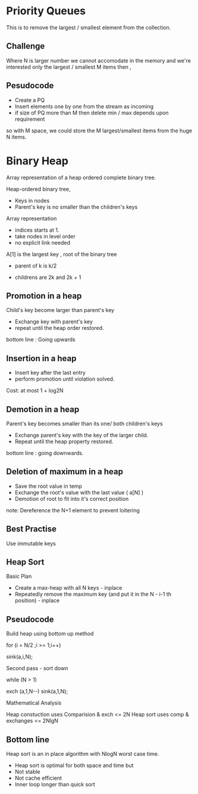 Priority Queues
=

This is to remove the largest / smallest element from the collection.

Challenge
-

Where N is larger number we cannot accomodate in the memory and we're interested only the largest / smallest M items then ,

 Pesudocode
 -
  * Create a PQ
  * Insert elements one by one from the stream as incoming
  * if size of PQ more than M then delete min / max depends upon requirement

so with M space, we could store the M largest/smallest items from the huge N items.

Binary Heap
=

Array representation of a heap ordered complete binary tree.

Heap-ordered binary tree,

* Keys in nodes
* Parent's key is no smaller than the children's keys

Array representation

 * indices starts at 1.
 * take nodes in level order
 * no explicit link needed

A[1] is the largest key , root of the binary tree

* parent of k is k/2

* childrens are 2k and 2k + 1


Promotion in a heap
-

Child's key become larger than parent's key

* Exchange key with parent's key
* repeat until the heap order restored.

bottom line : Going upwards

Insertion in a heap
-

* Insert key after the last entry
* perform promotion until violation solved.

Cost: at most 1 + log2N


Demotion in a heap
-

 Parent's key becomes smaller than its one/ both children's keys
 
 * Exchange parent's key with the key of the larger child.
 * Repeat until the heap property restored.

bottom line : going downwards.

Deletion of maximum in a heap
-

* Save the root value in temp
* Exchange the root's value with the last value ( a[N] )
* Demotion of root to fit into it's correct position


note: Dereference the N+1 element to prevent loitering


Best Practise
-

Use immutable keys


Heap Sort
-

Basic Plan

 * Create a max-heap with all N keys - inplace
 * Repeatedly remove the maximum key (and put it in the N - i-1 th position) - inplace
 

Pseudocode
-

Build heap using bottom up method
 
 for (i = N/2 ;i >= 1;i++)
  
  sink(a,i,N);

Second pass - sort down

 while (N > 1)
 
  exch (a,1,N--)
  sink(a,1,N);
  
Mathematical Analysis

Heap constuction uses Comparision & exch <= 2N
Heap sort uses comp & exchanges <= 2NlgN


Bottom line
-
Heap sort is an in place algorithm with NlogN worst case time.

 * Heap sort is optimal for both space and time but
 * Not stable
 * Not cache efficient
 * Inner loop longer than quick sort
 

